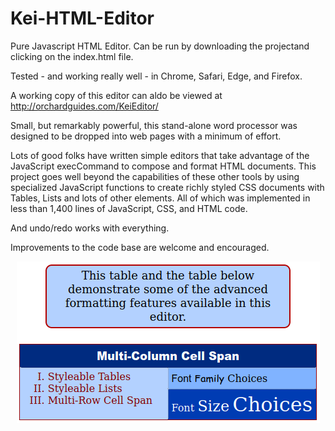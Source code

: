 # Kei-HTML-Editor
Pure Javascript HTML Editor. Can be run by downloading the projectand clicking on the index.html file.

Tested - and working really well - in Chrome, Safari, Edge, and Firefox.

A working copy of this editor can aldo be viewed at http://orchardguides.com/KeiEditor/

Small, but remarkably powerful, this stand-alone word processor was designed to be dropped into web pages with a minimum of effort.

Lots of good folks have written simple editors that take advantage of the JavaScript execCommand to compose and format HTML documents. This project goes well beyond the capabilities of these other tools by using specialized JavaScript functions to create richly styled CSS documents with Tables, Lists and lots of other elements. All of which was implemented in less than 1,400 lines of JavaScript, CSS, and HTML code.

And undo/redo works with everything.

Improvements to the code base are welcome and encouraged.


<p align="center">
  <img src="KeiEditorDemo.png"/>
</p>
